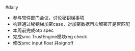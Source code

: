 #daily

- 参与软件部门会议，讨论秘钥梯事项
- 构建通过秘钥梯加密case，对加密数据再次解密开是否匹配
- 本周前完成otp spec
- 完成smc TrustEngine模块reg check
- 修改smc input float 并signoff
